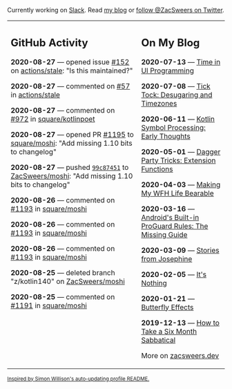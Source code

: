 Currently working on [Slack](https://slack.com/). Read [my blog](https://zacsweers.dev/) or [follow @ZacSweers on Twitter](https://twitter.com/ZacSweers).

<table><tr><td valign="top" width="60%">

## GitHub Activity
<!-- githubActivity starts -->
**2020-08-27** — opened issue [#152](https://api.github.com/repos/actions/stale/issues/152) on [actions/stale](https://api.github.com/repos/actions/stale): "Is this maintained?"

**2020-08-27** — commented on [#57](https://github.com/actions/stale/issues/57#issuecomment-681731695) in [actions/stale](https://api.github.com/repos/actions/stale)

**2020-08-27** — commented on [#972](https://github.com/square/kotlinpoet/issues/972#issuecomment-681729203) in [square/kotlinpoet](https://api.github.com/repos/square/kotlinpoet)

**2020-08-27** — opened PR [#1195](https://api.github.com/repos/square/moshi/pulls/1195) to [square/moshi](https://api.github.com/repos/square/moshi): "Add missing 1.10 bits to changelog"

**2020-08-27** — pushed [`99c87451`](https://github.com/ZacSweers/moshi/commit/99c87451301a116bad3caf9c7d702c639951a349) to [ZacSweers/moshi](https://api.github.com/repos/ZacSweers/moshi): "Add missing 1.10 bits to changelog"

**2020-08-26** — commented on [#1193](https://github.com/square/moshi/issues/1193#issuecomment-680974184) in [square/moshi](https://api.github.com/repos/square/moshi)

**2020-08-26** — commented on [#1193](https://github.com/square/moshi/issues/1193#issuecomment-680954964) in [square/moshi](https://api.github.com/repos/square/moshi)

**2020-08-26** — commented on [#1193](https://github.com/square/moshi/issues/1193#issuecomment-680945753) in [square/moshi](https://api.github.com/repos/square/moshi)

**2020-08-25** — deleted branch "z/kotlin140" on [ZacSweers/moshi](https://api.github.com/repos/ZacSweers/moshi)

**2020-08-25** — commented on [#1191](https://github.com/square/moshi/pull/1191#issuecomment-680424339) in [square/moshi](https://api.github.com/repos/square/moshi)
<!-- githubActivity ends -->
</td><td valign="top" width="40%">

## On My Blog
<!-- blog starts -->
**2020-07-13** — [Time in UI Programming](https://www.zacsweers.dev/time-in-ui/)

**2020-07-08** — [Tick Tock: Desugaring and Timezones](https://www.zacsweers.dev/ticktock-desugaring-timezones/)

**2020-06-11** — [Kotlin Symbol Processing: Early Thoughts](https://www.zacsweers.dev/kotlin-symbol-processor-early-thoughts/)

**2020-05-01** — [Dagger Party Tricks: Extension Functions](https://www.zacsweers.dev/dagger-party-tricks-extension-functions/)

**2020-04-03** — [Making My WFH Life Bearable](https://www.zacsweers.dev/making-wfh-life-bearable/)

**2020-03-16** — [Android's Built-in ProGuard Rules: The Missing Guide](https://www.zacsweers.dev/android-proguard-rules/)

**2020-03-09** — [Stories from Josephine](https://www.zacsweers.dev/stories-from-josephine/)

**2020-02-05** — [It's Nothing](https://www.zacsweers.dev/its-nothing/)

**2020-01-21** — [Butterfly Effects](https://www.zacsweers.dev/butterfly-effects/)

**2019-12-13** — [How to Take a Six Month Sabbatical](https://www.zacsweers.dev/how-to-take-a-six-month-sabbatical/)
<!-- blog ends -->
More on [zacsweers.dev](https://zacsweers.dev/)
</td></tr></table>

<sub><a href="https://simonwillison.net/2020/Jul/10/self-updating-profile-readme/">Inspired by Simon Willison's auto-updating profile README.</a></sub>